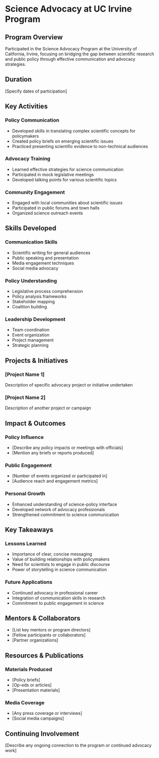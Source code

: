 # Science Advocacy at UC Irvine Program

## Program Overview

Participated in the Science Advocacy Program at the University of California, Irvine, focusing on bridging the gap between scientific research and public policy through effective communication and advocacy strategies.

## Duration

[Specify dates of participation]

## Key Activities

### Policy Communication
- Developed skills in translating complex scientific concepts for policymakers
- Created policy briefs on emerging scientific issues
- Practiced presenting scientific evidence to non-technical audiences

### Advocacy Training
- Learned effective strategies for science communication
- Participated in mock legislative meetings
- Developed talking points for various scientific topics

### Community Engagement
- Engaged with local communities about scientific issues
- Participated in public forums and town halls
- Organized science outreach events

## Skills Developed

### Communication Skills
- Scientific writing for general audiences
- Public speaking and presentation
- Media engagement techniques
- Social media advocacy

### Policy Understanding
- Legislative process comprehension
- Policy analysis frameworks
- Stakeholder mapping
- Coalition building

### Leadership Development
- Team coordination
- Event organization
- Project management
- Strategic planning

## Projects & Initiatives

### [Project Name 1]
Description of specific advocacy project or initiative undertaken

### [Project Name 2]
Description of another project or campaign

## Impact & Outcomes

### Policy Influence
- [Describe any policy impacts or meetings with officials]
- [Mention any briefs or reports produced]

### Public Engagement
- [Number of events organized or participated in]
- [Audience reach and engagement metrics]

### Personal Growth
- Enhanced understanding of science-policy interface
- Developed network of advocacy professionals
- Strengthened commitment to science communication

## Key Takeaways

### Lessons Learned
- Importance of clear, concise messaging
- Value of building relationships with policymakers
- Need for scientists to engage in public discourse
- Power of storytelling in science communication

### Future Applications
- Continued advocacy in professional career
- Integration of communication skills in research
- Commitment to public engagement in science

## Mentors & Collaborators

- [List key mentors or program directors]
- [Fellow participants or collaborators]
- [Partner organizations]

## Resources & Publications

### Materials Produced
- [Policy briefs]
- [Op-eds or articles]
- [Presentation materials]

### Media Coverage
- [Any press coverage or interviews]
- [Social media campaigns]

## Continuing Involvement

[Describe any ongoing connection to the program or continued advocacy work]